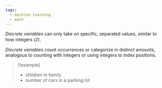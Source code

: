```yaml
---
tags:
  - machine-learning
  - math
---
```

*Discrete variables* can only take on specific, separated values, similar to how integers (ℤ).

*Discrete variables* count occurrences or categorize in distinct amounts, analogous to counting with integers or using integers to index positions.

>[!example]
>- children in family
>- number of cars in a parking lot
